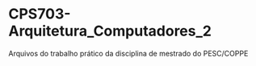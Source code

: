 # CPS703-Arquitetura_Computadores_2
Arquivos do trabalho prático da disciplina de mestrado do PESC/COPPE
